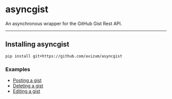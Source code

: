 # asyncgist
An asynchronous wrapper for the GitHub Gist Rest API. 
***
## Installing asyncgist
```sh
pip install git+https://github.com/avizum/asyncgist
```
### Examples 
* [Posting a gist](https://github.com/avizum/asyncgist/blob/master/examples/create_gist.py)
* [Deleting a gist](https://github.com/avizum/asyncgist/blob/master/examples/delete_gist.py)
* [Editing a gist](https://github.com/avizum/asyncgist/blob/master/examples/edit_gist.py)